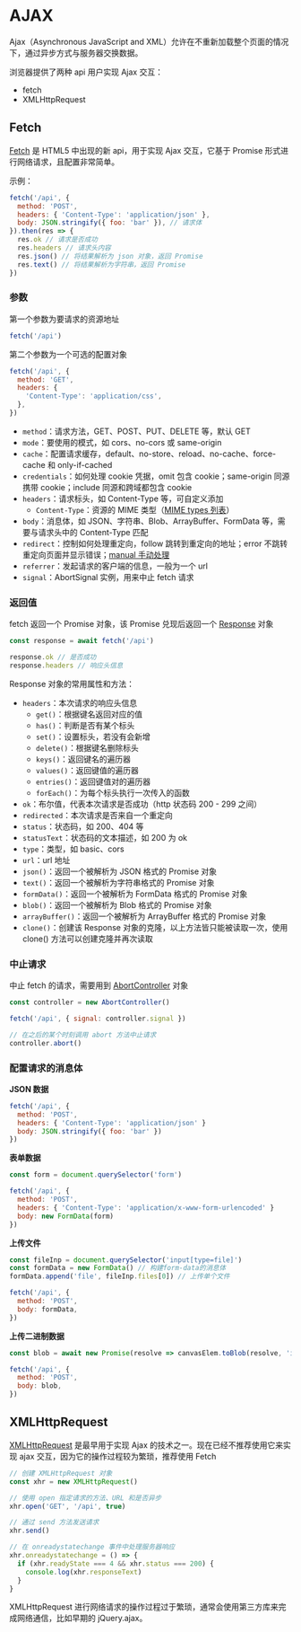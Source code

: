 # AJAX

Ajax（Asynchronous JavaScript and XML）允许在不重新加载整个页面的情况下，通过异步方式与服务器交换数据。

浏览器提供了两种 api 用户实现 Ajax 交互：

- fetch
- XMLHttpRequest

## Fetch

[Fetch](https://developer.mozilla.org/zh-CN/docs/Web/API/fetch) 是 HTML5 中出现的新 api，用于实现 Ajax 交互，它基于 Promise 形式进行网络请求，且配置非常简单。

示例：

```js
fetch('/api', {
  method: 'POST',
  headers: { 'Content-Type': 'application/json' },
  body: JSON.stringify({ foo: 'bar' }), // 请求体
}).then(res => {
  res.ok // 请求是否成功
  res.headers // 请求头内容
  res.json() // 将结果解析为 json 对象，返回 Promise
  res.text() // 将结果解析为字符串，返回 Promise
})
```

### 参数

第一个参数为要请求的资源地址

```js
fetch('/api')
```

第二个参数为一个可选的配置对象

```js
fetch('/api', {
  method: 'GET',
  headers: {
    'Content-Type': 'application/css',
  },
})
```

- `method`：请求方法，GET、POST、PUT、DELETE 等，默认 GET
- `mode`：要使用的模式，如 cors、no-cors 或 same-origin
- `cache`：配置请求缓存，default、no-store、reload、no-cache、force-cache 和 only-if-cached
- `credentials`：如何处理 cookie 凭据，omit 包含 cookie；same-origin 同源携带 cookie；include 同源和跨域都包含 cookie
- `headers`：请求标头，如 Content-Type 等，可自定义添加
  - `Content-Type`：资源的 MIME 类型（[MIME types 列表](https://www.iana.org/assignments/media-types/media-types.xhtml)）
- `body`：消息体，如 JSON、字符串、Blob、ArrayBuffer、FormData 等，需要与请求头中的 Content-Type 匹配
- `redirect`：控制如何处理重定向，follow 跳转到重定向的地址；error 不跳转重定向页面并显示错误；[manual 手动处理](https://fetch.spec.whatwg.org/#concept-request-redirect-mode)
- `referrer`：发起请求的客户端的信息，一般为一个 url
- `signal`：AbortSignal 实例，用来中止 fetch 请求

### 返回值

fetch 返回一个 Promise 对象，该 Promise 兑现后返回一个 [Response](https://developer.mozilla.org/zh-CN/docs/Web/API/Response) 对象

```js
const response = await fetch('/api')

response.ok // 是否成功
response.headers // 响应头信息
```

Response 对象的常用属性和方法：

- `headers`：本次请求的响应头信息
  - `get()`：根据键名返回对应的值
  - `has()`：判断是否有某个标头
  - `set()`：设置标头，若没有会新增
  - `delete()`：根据键名删除标头
  - `keys()`：返回键名的遍历器
  - `values()`：返回键值的遍历器
  - `entries()`：返回键值对的遍历器
  - `forEach()`：为每个标头执行一次传入的函数
- `ok`：布尔值，代表本次请求是否成功（http 状态码 200 - 299 之间）
- `redirected`：本次请求是否来自一个重定向
- `status`：状态码，如 200、404 等
- `statusText`：状态码的文本描述，如 200 为 ok
- `type`：类型，如 basic、cors
- `url`：url 地址
- `json()`：返回一个被解析为 JSON 格式的 Promise 对象
- `text()`：返回一个被解析为字符串格式的 Promise 对象
- `formData()`：返回一个被解析为 FormData 格式的 Promise 对象
- `blob()`：返回一个被解析为 Blob 格式的 Promise 对象
- `arrayBuffer()`：返回一个被解析为 ArrayBuffer 格式的 Promise 对象
- `clone()`：创建该 Response 对象的克隆，以上方法皆只能被读取一次，使用 clone() 方法可以创建克隆并再次读取

### 中止请求

中止 fetch 的请求，需要用到 [AbortController](https://developer.mozilla.org/zh-CN/docs/Web/API/AbortController) 对象

```js
const controller = new AbortController()

fetch('/api', { signal: controller.signal })

// 在之后的某个时刻调用 abort 方法中止请求
controller.abort()
```

### 配置请求的消息体

**JSON 数据**

```js
fetch('/api', {
  method: 'POST',
  headers: { 'Content-Type': 'application/json' }
  body: JSON.stringify({ foo: 'bar' })
})
```

**表单数据**

```js
const form = document.querySelector('form')

fetch('/api', {
  method: 'POST',
  headers: { 'Content-Type': 'application/x-www-form-urlencoded' }
  body: new FormData(form)
})
```

**上传文件**

```js
const fileInp = document.querySelector('input[type=file]')
const formData = new FormData() // 构建form-data的消息体
formData.append('file', fileInp.files[0]) // 上传单个文件

fetch('/api', {
  method: 'POST',
  body: formData,
})
```

**上传二进制数据**

```js
const blob = await new Promise(resolve => canvasElem.toBlob(resolve, 'image/png'))

fetch('/api', {
  method: 'POST',
  body: blob,
})
```

## XMLHttpRequest

[XMLHttpRequest](https://developer.mozilla.org/zh-CN/docs/Web/API/XMLHttpRequest) 是最早用于实现 Ajax 的技术之一。现在已经不推荐使用它来实现 ajax 交互，因为它的操作过程较为繁琐，推荐使用 Fetch

```js
// 创建 XMLHttpRequest 对象
const xhr = new XMLHttpRequest()

// 使用 open 指定请求的方法、URL 和是否异步
xhr.open('GET', '/api', true)

// 通过 send 方法发送请求
xhr.send()

// 在 onreadystatechange 事件中处理服务器响应
xhr.onreadystatechange = () => {
  if (xhr.readyState === 4 && xhr.status === 200) {
    console.log(xhr.responseText)
  }
}
```

XMLHttpRequest 进行网络请求的操作过程过于繁琐，通常会使用第三方库来完成网络通信，比如早期的 jQuery.ajax。
